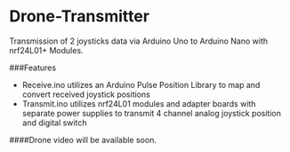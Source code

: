 # Drone-Transmitter
Transmission of 2 joysticks data via Arduino Uno to Arduino Nano with nrf24L01+ Modules.

###Features
* Receive.ino utilizes an Arduino Pulse Position Library to map and convert received joystick positions
* Transmit.ino utilizes nrf24L01 modules and adapter boards with separate power supplies to transmit 4 channel analog joystick position and digital switch

####Drone video will be available soon.
